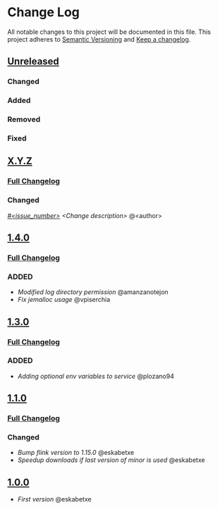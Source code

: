 # Change Log

All notable changes to this project will be documented in this file.
This project adheres to [Semantic Versioning](http://semver.org/) and [Keep a changelog](https://github.com/olivierlacan/keep-a-changelog).

## [Unreleased](https://github.com/idealista/flink_role/tree/develop)
### Changed
### Added
### Removed
### Fixed

## [X.Y.Z](https://github.com/idealista/flink_role/tree/X.Y.Z)
### [Full Changelog](https://github.com/idealista/flink_role/compare/1.1.0...X.Y.Z)
### Changed
*[#<issue_number>](https://github.com/idealista/flink_role/issues/<issue_number>) \<Change description\>* @\<author\>

## [1.4.0](https://github.com/idealista/flink_role/tree/1.4.0)
### [Full Changelog](https://github.com/idealista/flink_role/compare/1.3.0...1.4.0)
### ADDED
- *Modified log directory permission* @amanzanotejon
- *Fix jemalloc usage* @vpiserchia

## [1.3.0](https://github.com/idealista/flink_role/tree/1.3.0)
### [Full Changelog](https://github.com/idealista/flink_role/compare/1.2.0...1.3.0)
### ADDED
- *Adding optional env variables to service* @plozano94


## [1.1.0](https://github.com/idealista/flink_role/tree/1.1.0)
### [Full Changelog](https://github.com/idealista/flink_role/compare/1.0.0...1.1.0)
### Changed
- *Bump flink version to 1.15.0* @eskabetxe
- *Speedup downloads if last version of minor is used* @eskabetxe

## [1.0.0](https://github.com/idealista/flink_role/tree/1.0.0)
- *First version* @eskabetxe
